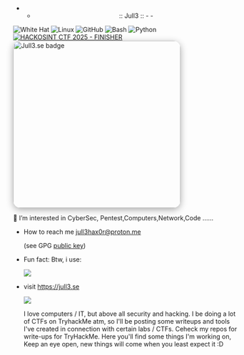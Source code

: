 <div align="center">

- - :: Jull3 :: - -

</div>


![White Hat](https://img.shields.io/badge/white_hat-Jull3Hax0r-informational?style=flat-square&logo=gnuprivacyguard&logoColor=white)
![Linux](https://img.shields.io/badge/Linux-power--user-yellow?style=flat-square&logo=linux&logoColor=black)
![GitHub](https://img.shields.io/badge/GitHub-active--user-black?style=flat-square&logo=github&logoColor=white)
![Bash](https://img.shields.io/badge/Bash-shell--scripting-4EAA25?style=flat-square&logo=gnubash&logoColor=white)
![Python](https://img.shields.io/badge/Python-cybersec-3776AB?style=flat-square&logo=python&logoColor=white)
[![HACKOSINT CTF 2025 - FINISHER](https://api.eu.badgr.io/public/badges/ZAlz0ZjZQ06JGnK3DRtDVw/image)](https://api.eu.badgr.io/public/badges/ZAlz0ZjZQ06JGnK3DRtDVw) <img src="https://jull3.se/jull3git.png" alt="Jull3.se badge" width="375" style="border-radius: 16px; box-shadow: 0 4px 16px #0005;">



👀 I’m interested in CyberSec, Pentest,Computers,Network,Code ......
- How to reach me jull3hax0r@proton.me <p>(see GPG <a href="gpg.md">public key</a>)</p>
- Fun fact: Btw, i use:<p> <img src="https://camo.githubusercontent.com/72f7521b72e8efa081ea337df1df1ad7ae2949e69da3fc9ab382bc1d6c94b5e6/68747470733a2f2f696d672e736869656c64732e696f2f62616467652f417263682532304c696e75782d3137393344313f6c6f676f3d617263682d6c696e7578266c6f676f436f6c6f723d666666267374796c653d666f722d7468652d6261646765"></p>
- visit https://jull3.se <p> <img  src="https://camo.githubusercontent.com/b709b385d5e956a7299e4657eca82be4ac00ea534bc9884daa6c5f07f02724e6/68747470733a2f2f696d672e736869656c64732e696f2f62616467652f436c6f7564666c6172652d4633383032303f7374796c653d666f722d7468652d6261646765266c6f676f3d436c6f7564666c617265266c6f676f436f6c6f723d7768697465">
   <p>I love computers / IT, but above all security and hacking.
   I  be doing a lot of CTFs on TryhackMe atm, so I'll be posting some writeups and tools I've created in connection with certain labs / CTFs.
   Ceheck my repos for write-ups for TryHackMe.
   Here you'll find some things I'm working on, Keep an eye open, new things will come when you least expect it :D</p>
<p align="center">
  
</p>




⠀⠀⠀⠀⠀⠀⠀⠀⠀⠀⠀⠀⠀

<!---
Jull3Hax0r/Jull3Hax0r is a ✨ special ✨ repository because its `README.md` (this file) appears on your GitHub profile.
You can click the Preview link to take a look at your changes.
--->
